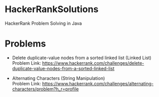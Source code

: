 # HackerRankSolutions
HackerRank Problem Solving in Java

# Problems
- Delete duplicate-value nodes from a sorted linked list (Linked List) <br />
	Problem Link: https://www.hackerrank.com/challenges/delete-duplicate-value-nodes-from-a-sorted-linked-list
	
- Alternating Characters (String Manipulation)<br />
	Problem Link: https://www.hackerrank.com/challenges/alternating-characters/problem?h_r=profile
  
